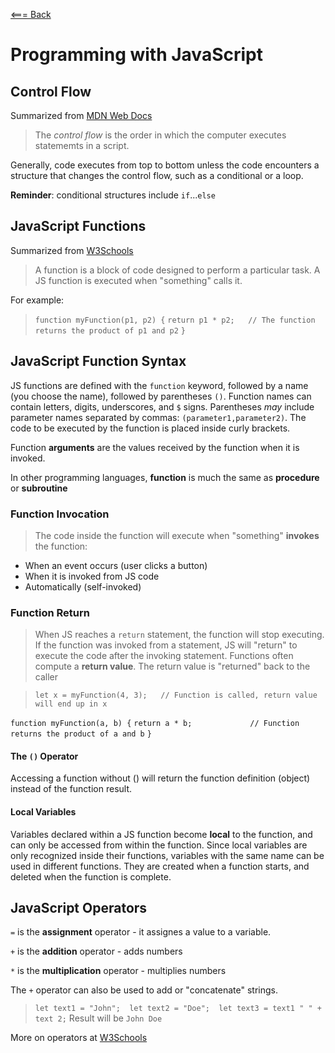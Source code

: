 [<=== Back](../README.md)

# Programming with JavaScript

## Control Flow
Summarized from [MDN Web Docs](https://developer.mozilla.org/en-US/docs/Glossary/Control_flow)

>The *control flow* is the order in which the computer executes statememts in a script.

Generally, code executes from top to bottom unless the code encounters a structure that changes the control flow, such as a conditional or a loop.

**Reminder**: conditional structures include `if`...`else`

## JavaScript Functions
Summarized from [W3Schools](https://www.w3schools.com/js/js_functions.asp)

>A function is a block of code designed to perform a particular task. A JS function is executed when "something" calls it.

For example:

> `function myFunction(p1, p2) {`
  `return p1 * p2;   // The function returns the product of p1 and p2`
`}`

## JavaScript Function Syntax
JS functions are defined with the `function` keyword, followed by a name (you choose the name), followed by parentheses `()`. Function names can contain letters, digits, underscores, and `$` signs. Parentheses *may* include parameter names separated by commas:
`(parameter1,parameter2)`. The code to be executed by the function is placed inside curly brackets.

Function **arguments** are the values received by the function when it is invoked.

In other programming languages, **function** is much the same as **procedure** or **subroutine**

### Function Invocation
> The code inside the function will execute when "something" **invokes** the function:
- When an event occurs (user clicks a button)
- When it is invoked from JS code
- Automatically (self-invoked)

### Function Return
>When JS reaches a `return` statement, the function will stop executing. If the function was invoked from a statement, JS will "return" to execute the code after the invoking statement. Functions often compute a **return value**. The return value is "returned" back to the caller

> `let x = myFunction(4, 3);   // Function is called, return value will end up in x`

`function myFunction(a, b) {`
  `return a * b;             // Function returns the product of a and b`
`}`

#### The `()` Operator
Accessing a function without () will return the function definition (object) instead of the function result.

#### Local Variables
Variables declared within a JS function become **local** to the function, and can only be accessed from within the function. Since local variables are only recognized inside their functions, variables with the same name can be used in different functions. They are created when a function starts, and deleted when the function is complete.

## JavaScript Operators
`=` is the **assignment** operator - it assignes a value to a variable.

`+` is the **addition** operator - adds numbers

`*` is the **multiplication** operator - multiplies numbers

The `+` operator can also be used to add or "concatenate" strings.

> `let text1 = "John";  let text2 = "Doe";  let text3 = text1 " " + text 2;`
> Result will be `John Doe`

More on operators at [W3Schools](https://www.w3schools.com/js/js_operators.asp)